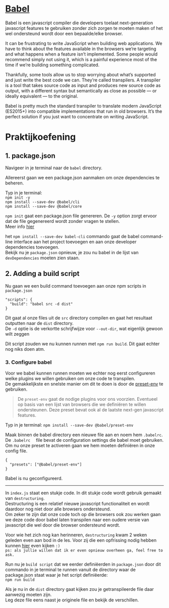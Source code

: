 # [Babel](https://babeljs.io/)

Babel is een javascript compiler die developers toelaat next-generation javascript features te gebruiken
zonder zich zorgen te moeten maken of het wel ondersteund wordt door een bepaalde/elke browser.

It can be frustrating to write JavaScript when building web applications. We have to think about the features available in the browsers we’re targeting and what happens when a feature isn’t implemented. Some people would recommend simply not using it, which is a painful experience most of the time if we’re building something complicated.

Thankfully, some tools allow us to stop worrying about what’s supported and just write the best code we can. They’re called transpilers. A transpiler is a tool that takes source code as input and produces new source code as output, with a different syntax but semantically as close as possible — or ideally equivalent — to the original.

Babel is pretty much the standard transpiler to translate modern JavaScript (ES2015+) into compatible implementations that run in old browsers. It’s the perfect solution if you just want to concentrate on writing JavaScript.

# Praktijkoefening
## 1. package.json
Navigeer in je terminal naar de ``babel`` directory.

Allereerst gaan we een package.json aanmaken om onze dependencies te beheren.

Typ in je terminal:  
``npm init -y``  
``npm install --save-dev @babel/cli``  
``npm install --save-dev @babel/core``

``npm init`` gaat een package.json file genereren. De ``-y`` option zorgt ervoor dat de file gegenereerd wordt zonder vragen
te stellen.  
Meer info [hier](https://docs.npmjs.com/cli/init)

het ``npm install --save-dev babel-cli`` commando gaat de babel command-line interface aan het project toevoegen en aan 
onze developer dependencies toevoegen.  
Bekijk nu je ``package.json`` opnieuw, je zou nu babel in de lijst van ``devDependencies`` moeten zien staan.


## 2. Adding a build script 
Nu gaan we een build command toevoegen aan onze npm scripts in ``package.json``

```
"scripts": {
  "build": "babel src -d dist"
}
```
Dit gaat al onze files uit de ``src`` directory compilen en gaat het resultaat outputten naar de ``dist`` directory.  
De ``-d`` optie is de verkortte schrijfwijze voor ``--out-dir``, wat eigenlijk gewoon wilt zeggen 

Dit script zouden we nu kunnen runnen met ``npm run build``. Dit gaat echter nog niks doen atm.  

### 3. Configure babel
Voor we babel kunnen runnen moeten we echter nog eerst configureren welke plugins we willen gebruiken om onze code te transpilen.  
De gemakkelijkste en snelste manier om dit te doen is door de [preset-env](https://babeljs.io/docs/en/babel-preset-env/)
te gebruiken.  
            
> De ``preset-env`` gaat de nodige plugins voor ons voorzien. Eventueel op basis van een lijst van browsers die we 
>definiëren te willen ondersteunen. Deze preset bevat ook al de laatste next-gen javascript features.

Typ in je terminal: ``npm install --save-dev @babel/preset-env``

Maak binnen de babel directory een nieuwe file aan en noem hem ``.babelrc``.  
De ``.babelrc  `` file bevat de configuration settings die babel moet gebruiken.  
Om nu onze preset te activeren gaan we hem moeten definiëren in onze config file.
```
{
  "presets": ["@babel/preset-env"]
}
```
Babel is nu geconfigureerd.

---
In ``index.js`` staat een stukje code. In dit stukje code wordt gebruik gemaakt van `destructuring`.  
Destructuring is een relatief nieuwe javascript functionaliteit en wordt daardoor nog niet door alle browsers ondersteund.  
Om zeker te zijn dat onze code toch op die browsers ook zou werken gaan we deze code door babel laten transpilen naar een oudere versie van javascript die wel door die browser ondersteund wordt.  

Voor wie het zich nog kan herinneren, `destructuring` kwam 2 weken geleden even aan bod in de les. Voor zij die een opfrissing nodig hebben kunnen 
[hier](https://www.sitepoint.com/es6-destructuring-assignment/) even kijken ``:)``  
``ps: als jullie willen dat ik er even opnieuw overheen ga, feel free to ask.``

Run nu je ``build script`` dat we eerder definiëerden in ``package.json`` door dit commando in je terminal te runnen vanuit
de directory waar de package.json staat waar je het script definiëerde:  
``npm run build``

Als je nu in de `dist` directory gaat kijken zou je getranspileerde file daar aanwezig moeten zijn.  
Leg deze file eens naast je originele file en bekijk de verschillen.
